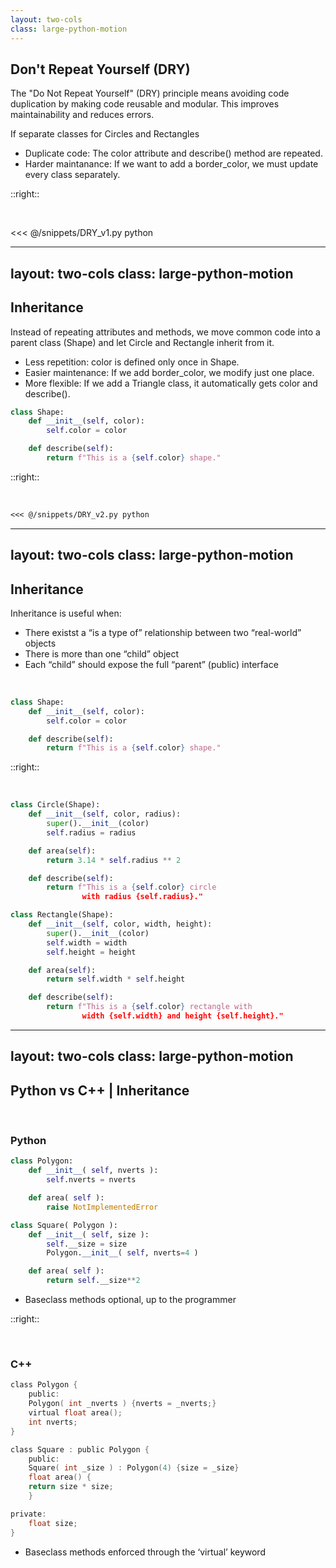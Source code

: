 ```yaml
---
layout: two-cols
class: large-python-motion
---
```


## Don't Repeat Yourself (DRY)

The "Do Not Repeat Yourself" (DRY) principle means avoiding code duplication by making code reusable and modular. This improves maintainability and reduces errors.

<v-click>

If separate classes for Circles and Rectangles
- Duplicate code: The color attribute and describe() method are repeated.
- Harder maintanance: If we want to add a border_color, we must update every class separately.

</v-click>

::right::

&nbsp;

<v-click at="1">

<<< @/snippets/DRY_v1.py python

</v-click>

---
layout: two-cols
class: large-python-motion
---

## Inheritance

Instead of repeating attributes and methods, we move common code into a parent class (Shape) and let Circle and Rectangle inherit from it.
- Less repetition: color is defined only once in Shape.
- Easier maintenance: If we add border_color, we modify just one place.
- More flexible: If we add a Triangle class, it automatically gets color and describe().

```python
class Shape: 
    def __init__(self, color):
        self.color = color

    def describe(self):
        return f"This is a {self.color} shape."
```

::right::

&nbsp;

````md magic-move
<<< @/snippets/DRY_v2.py python
````

---
layout: two-cols
class: large-python-motion
---

## Inheritance

Inheritance is useful when:
- There existst a “is a type of” relationship between two “real-world” objects
- There is more than one “child” object
- Each “child” should expose the full “parent” (public) interface

<br> 

```python
class Shape: 
    def __init__(self, color):
        self.color = color

    def describe(self):
        return f"This is a {self.color} shape."
```

::right::

&nbsp;

```python
class Circle(Shape):  
    def __init__(self, color, radius):
        super().__init__(color)
        self.radius = radius

    def area(self):
        return 3.14 * self.radius ** 2

    def describe(self):
        return f"This is a {self.color} circle 
                with radius {self.radius}."

class Rectangle(Shape):
    def __init__(self, color, width, height):
        super().__init__(color)  
        self.width = width
        self.height = height

    def area(self):
        return self.width * self.height

    def describe(self):
        return f"This is a {self.color} rectangle with
                width {self.width} and height {self.height}."
```
---
layout: two-cols
class: large-python-motion
---

## Python vs C++ | Inheritance

<br>

### Python

```python
class Polygon:
    def __init__( self, nverts ):
        self.nverts = nverts

    def area( self ):
        raise NotImplementedError

class Square( Polygon ):
    def __init__( self, size ):
        self.__size = size
        Polygon.__init__( self, nverts=4 )

    def area( self ):
        return self.__size**2
```

- Baseclass methods optional, up to the programmer

::right::

&nbsp;

### C++

```c
class Polygon {
    public:
    Polygon( int _nverts ) {nverts = _nverts;}
    virtual float area();
    int nverts;
}

class Square : public Polygon {
    public:
    Square( int _size ) : Polygon(4) {size = _size}
    float area() {
    return size * size;
    }

private:
    float size;
}
```

- Baseclass methods enforced through the ‘virtual’ keyword